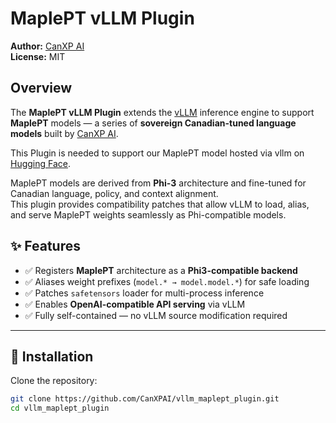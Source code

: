 # MaplePT vLLM Plugin

**Author:** [CanXP AI](https://canxp.ai)  
**License:** MIT

## Overview

The **MaplePT vLLM Plugin** extends the [vLLM](https://github.com/vllm-project/vllm) inference engine to support **MaplePT** models — a series of **sovereign Canadian-tuned language models** built by [CanXP AI](https://canxp.ai).

This Plugin is needed to support our MaplePT model hosted via vllm on [Hugging Face](https://huggingface.co/canxp-ai/canxpai-maplept-mini-v1).

MaplePT models are derived from **Phi-3** architecture and fine-tuned for Canadian language, policy, and context alignment.  
This plugin provides compatibility patches that allow vLLM to load, alias, and serve MaplePT weights seamlessly as Phi-compatible models.

## ✨ Features

- ✅ Registers **MaplePT** architecture as a **Phi3-compatible backend**  
- ✅ Aliases weight prefixes (`model.* → model.model.*`) for safe loading  
- ✅ Patches `safetensors` loader for multi-process inference  
- ✅ Enables **OpenAI-compatible API serving** via vLLM  
- ✅ Fully self-contained — no vLLM source modification required  

---

## 🧩 Installation

Clone the repository:

```bash
git clone https://github.com/CanXPAI/vllm_maplept_plugin.git
cd vllm_maplept_plugin

